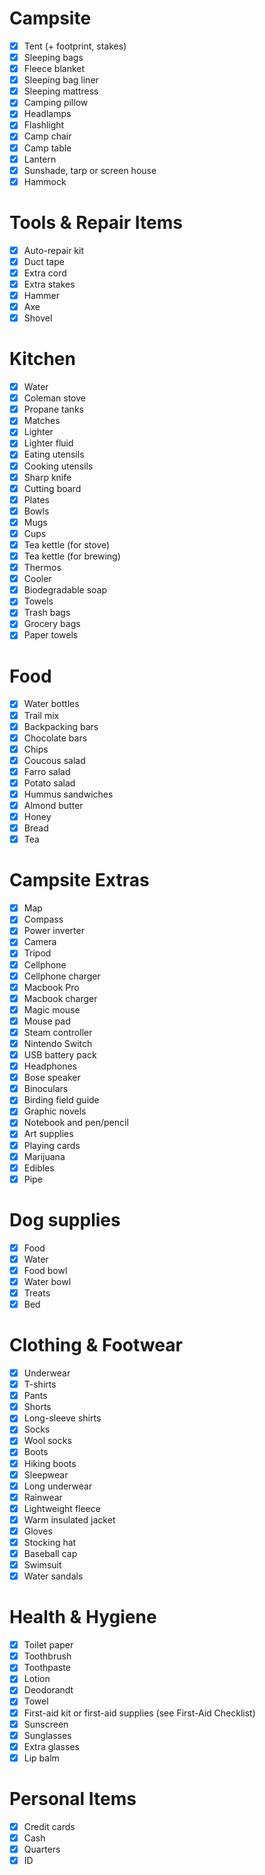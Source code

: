 # Campsite
- [X] Tent (+ footprint, stakes)
- [X] Sleeping bags
- [X] Fleece blanket
- [X] Sleeping bag liner
- [X] Sleeping mattress
- [X] Camping pillow
- [X] Headlamps
- [X] Flashlight
- [X] Camp chair
- [X] Camp table
- [X] Lantern
- [X] Sunshade, tarp or screen house
- [X] Hammock

# Tools & Repair Items
- [X] Auto-repair kit
- [X] Duct tape
- [X] Extra cord
- [X] Extra stakes
- [X] Hammer
- [X] Axe
- [X] Shovel

# Kitchen
- [X] Water
- [X] Coleman stove
- [X] Propane tanks
- [X] Matches
- [X] Lighter
- [X] Lighter fluid
- [X] Eating utensils
- [X] Cooking utensils
- [X] Sharp knife
- [X] Cutting board
- [X] Plates
- [X] Bowls
- [X] Mugs
- [X] Cups
- [X] Tea kettle (for stove)
- [X] Tea kettle (for brewing)
- [X] Thermos
- [X] Cooler
- [X] Biodegradable soap
- [X] Towels
- [X] Trash bags
- [X] Grocery bags
- [X] Paper towels

# Food
- [X] Water bottles
- [X] Trail mix
- [X] Backpacking bars
- [X] Chocolate bars
- [X] Chips
- [X] Coucous salad
- [X] Farro salad
- [X] Potato salad
- [X] Hummus sandwiches
- [X] Almond butter
- [X] Honey
- [X] Bread
- [X] Tea

# Campsite Extras
- [X] Map
- [X] Compass
- [X] Power inverter
- [X] Camera
- [X] Tripod
- [X] Cellphone
- [X] Cellphone charger
- [X] Macbook Pro
- [X] Macbook charger
- [X] Magic mouse
- [X] Mouse pad
- [X] Steam controller
- [X] Nintendo Switch
- [X] USB battery pack
- [X] Headphones
- [X] Bose speaker
- [X] Binoculars
- [X] Birding field guide
- [X] Graphic novels
- [X] Notebook and pen/pencil
- [X] Art supplies
- [X] Playing cards
- [X] Marijuana
- [X] Edibles
- [X] Pipe

# Dog supplies
- [X] Food
- [X] Water
- [X] Food bowl
- [X] Water bowl
- [X] Treats
- [X] Bed

# Clothing & Footwear
- [X] Underwear
- [X] T-shirts
- [X] Pants
- [X] Shorts
- [X] Long-sleeve shirts
- [X] Socks
- [X] Wool socks
- [X] Boots
- [X] Hiking boots
- [X] Sleepwear
- [X] Long underwear
- [X] Rainwear
- [X] Lightweight fleece
- [X] Warm insulated jacket
- [X] Gloves
- [X] Stocking hat
- [X] Baseball cap
- [X] Swimsuit
- [X] Water sandals

# Health & Hygiene
- [X] Toilet paper
- [X] Toothbrush
- [X] Toothpaste
- [X] Lotion
- [X] Deodorandt
- [X] Towel
- [X] First-aid kit or first-aid supplies (see First-Aid Checklist)
- [X] Sunscreen
- [X] Sunglasses
- [X] Extra glasses
- [X] Lip balm

# Personal Items
- [X] Credit cards
- [X] Cash
- [X] Quarters
- [X] ID
